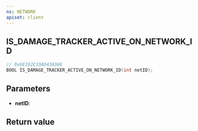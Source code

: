 ```yaml
---
ns: NETWORK
apiset: client
---
```

## IS_DAMAGE_TRACKER_ACTIVE_ON_NETWORK_ID

```c
// 0x6E192E33AD436366
BOOL IS_DAMAGE_TRACKER_ACTIVE_ON_NETWORK_ID(int netID);
```


## Parameters
* **netID**:

## Return value